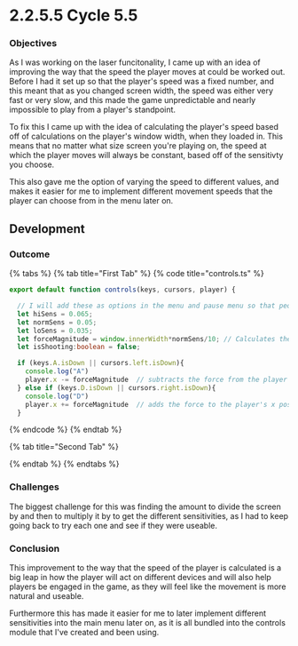 # 2.2.5.5 Cycle 5.5

### Objectives

As I was working on the laser funcitonality, I came up with an idea of improving the way that the speed the player moves at could be worked out. Before I had it set up so that the player's speed was a fixed number, and this meant that as you changed screen width, the speed was either very fast or very slow, and this made the game unpredictable and nearly impossible to play from a player's standpoint.&#x20;

To fix this I came up with the idea of calculating the player's speed based off of calculations on the player's window width, when they loaded in. This means that no matter what size screen you're playing on, the speed at which the player moves will always be constant, based off of the sensitivty you choose.&#x20;

This also gave me the option of varying the speed to different values, and makes it easier for me to implement different movement speeds that the player can choose from in the menu later on.&#x20;

## Development

### Outcome

{% tabs %}
{% tab title="First Tab" %}
{% code title="controls.ts" %}
```typescript
export default function controls(keys, cursors, player) {

  // I will add these as options in the menu and pause menu so that people can select different sensitivites. 
  let hiSens = 0.065;
  let normSens = 0.05;
  let loSens = 0.035;  
  let forceMagnitude = window.innerWidth*normSens/10; // Calculates the force magnitude based on the window size and the sensitivity
  let isShooting:boolean = false;

  if (keys.A.isDown || cursors.left.isDown){
    console.log("A")
    player.x -= forceMagnitude  // subtracts the force from the player's x position
  } else if (keys.D.isDown || cursors.right.isDown){
    console.log("D")
    player.x += forceMagnitude  // adds the force to the player's x position
  }
```
{% endcode %}
{% endtab %}

{% tab title="Second Tab" %}

{% endtab %}
{% endtabs %}

### Challenges

The biggest challenge for this was finding the amount to divide the screen by and then to multiply it by to get the different sensitivities, as I had to keep going back to try each one and see if they were useable.&#x20;

### Conclusion

This improvement to the way that the speed of the player is calculated is a big leap in how the player will act on different devices and will also help players be engaged in the game, as they will feel like the movement is more natural and useable.&#x20;

Furthermore this has made it easier for me to later implement different sensitivities into the main menu later on, as it is all bundled into the controls module that I've created and been using.&#x20;
